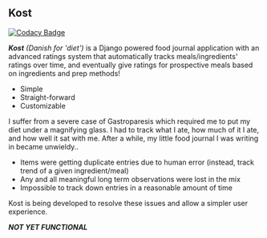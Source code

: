 ## Kost
[![Codacy Badge](https://api.codacy.com/project/badge/Grade/d7607c67012b43afb4b00d9533e56686)](https://www.codacy.com/manual/travis.howard.tj/kost?utm_source=github.com&amp;utm_medium=referral&amp;utm_content=OskergMonReap/kost&amp;utm_campaign=Badge_Grade)

***Kost*** *(Danish for 'diet')* is a Django powered food journal application with an advanced ratings system that automatically tracks meals/ingredients' ratings over time, and eventually give ratings for prospective meals based on ingredients and prep methods!

-   Simple
-   Straight-forward
-   Customizable

I suffer from a severe case of Gastroparesis which required me to put my diet under a magnifying glass. I had to track what I ate, how much of it I ate, and how well it sat with me. After a while, my little food journal I was writing in became unwieldy..
-   Items were getting duplicate entries due to human error (instead, track trend of a given ingredient/meal)
-   Any and all meaningful long term observations were lost in the mix
-   Impossible to track down entries in a reasonable amount of time

Kost is being developed to resolve these issues and allow a simpler user experience.



***NOT YET FUNCTIONAL***
